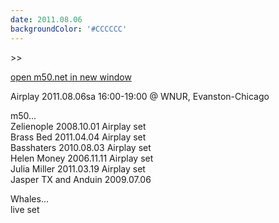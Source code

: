 ```yaml
---
date: 2011.08.06
backgroundColor: '#CCCCCC'
---
```


\>>

[open m50.net in new window  
](http://m50.net/)  

Airplay 2011.08.06sa 16:00-19:00 @ WNUR, Evanston-Chicago  

m50...  
Zelienople 2008.10.01 Airplay set  
Brass Bed 2011.04.04 Airplay set  
Basshaters 2010.08.03 Airplay set  
Helen Money 2006.11.11 Airplay set  
Julia Miller 2011.03.19 Airplay set  
Jasper TX and Anduin 2009.07.06  

Whales...  
live set